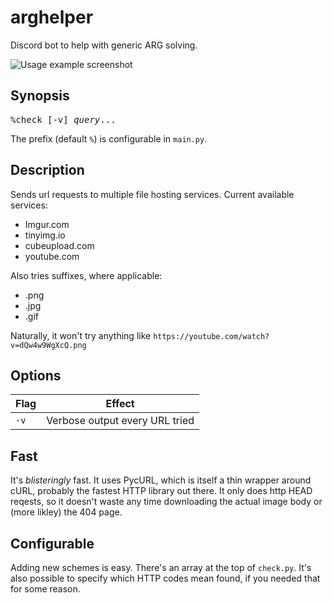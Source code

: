 # arghelper
Discord bot to help with generic ARG solving.

![Usage example screenshot](https://cdn.discordapp.com/attachments/397866475597201408/451588402140413973/unknown.png)

## Synopsis

<pre>
%check [-v] <em>query</em>...
</pre>

The prefix (default `%`) is configurable in `main.py`.

## Description

Sends url requests to multiple file hosting services.
Current available services:
* Imgur.com
* tinyimg.io
* cubeupload.com
* youtube.com

Also tries suffixes, where applicable:

* .png
* .jpg
* .gif

Naturally, it won't try anything like `https://youtube.com/watch?v=dQw4w9WgXcQ.png`

## Options

| Flag | Effect                         |
|------|--------------------------------|
| `-v` | Verbose output every URL tried |


## Fast

It's *blisteringly* fast. It uses PycURL, which is itself a thin wrapper around cURL, probably the fastest HTTP library out there.
It only does http HEAD reqests, so it doesn't waste any time downloading the actual image body or (more likley) the 404 page.

## Configurable

Adding new schemes is easy. There's an array at the top of `check.py`.
It's also possible to specify which HTTP codes mean found, if you needed that for some reason.
